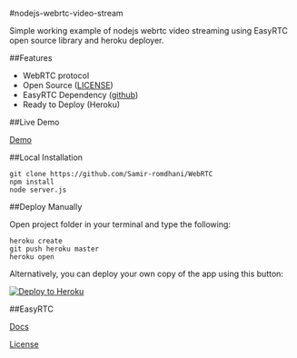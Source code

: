 #nodejs-webrtc-video-stream

Simple working example of nodejs webrtc video streaming using EasyRTC open source library and heroku deployer.

##Features

* WebRTC protocol
* Open Source ([LICENSE](https://github.com/renanpupin/nodejs-webrtc-video-stream/blob/master/LICENSE))
* EasyRTC Dependency ([github](https://github.com/priologic/easyrtc))
* Ready to Deploy (Heroku)

##Live Demo

[Demo](https://webrtcapps.herokuapp.com/)

##Local Installation

```
git clone https://github.com/Samir-romdhani/WebRTC
npm install
node server.js
```

##Deploy Manually

Open project folder in your terminal and type the following:

```
heroku create
git push heroku master
heroku open
```

Alternatively, you can deploy your own copy of the app using this button:

[![Deploy to Heroku](https://www.herokucdn.com/deploy/button.png)](https://heroku.com/deploy)

##EasyRTC


[Docs](https://easyrtc.com/docs/)

[License](https://github.com/priologic/easyrtc/blob/master/LICENSE)
